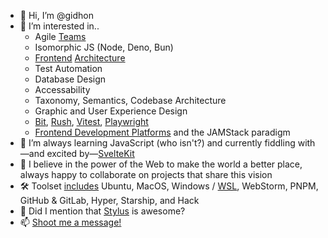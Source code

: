 - 👋 Hi, I’m @gidhon
- 👀 I’m interested in..
  - Agile [Teams](https://chromatichq.com/insights/structuring-front-end-teams/)
  - Isomorphic JS (Node, Deno, Bun)
  - [Frontend](https://stacksage.com/posts/1/frontend-architecture-as-a-forethought/) [Architecture](https://chromatichq.com/insights/ruminations-frontend-architecture/)
  - Test Automation
  - Database Design
  - Accessability
  - Taxonomy, Semantics, Codebase Architecture
  - Graphic and User Experience Design
  - [Bit](https://bit.dev/), [Rush](https://rushjs.io/), [Vitest](https://vitest.dev/), [Playwright](https://playwright.dev/)
  - [Frontend Development Platforms](https://platframe.com/) and the JAMStack paradigm
- 🌱 I’m always learning JavaScript (who isn't?) and currently fiddling with—and excited by—[SvelteKit](https://kit.svelte.dev/)
- 💞️ I believe in the power of the Web to make the world a better place, always happy to collaborate on projects that share this vision
- 🛠️ Toolset [includes](https://stacksage.com/posts/5/setting-up-a-development-environment/) Ubuntu, MacOS, Windows / [WSL](https://stacksage.com/posts/4/developing-on-windows-with-wsl/), WebStorm, PNPM, GitHub & GitLab, Hyper, Starship, and Hack
- 🦄 Did I mention that [Stylus](https://stylus-lang.com/) is awesome?
- 📫 [Shoot me a message!](https://gidhon.com/contact/)

<!---
gidhon/gidhon is a ✨ special ✨ repository because its `README.md` (this file) appears on your GitHub profile.
You can click the Preview link to take a look at your changes.
--->
